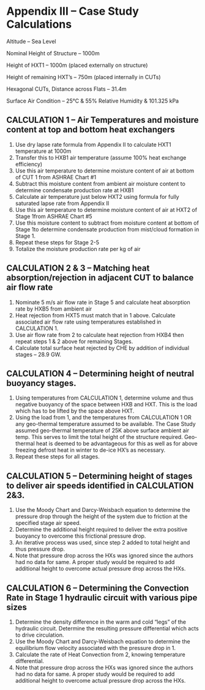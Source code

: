 # Appendix III – Case Study Calculations

Altitude – Sea Level

Nominal Height of Structure – 1000m

Height of HXT1 – 1000m (placed externally on structure)

Height of remaining HXT’s – 750m (placed internally in CUTs)

Hexagonal CUTs, Distance across Flats – 31.4m

Surface Air Condition – 25°C & 55% Relative Humidity & 101.325 kPa

##  CALCULATION 1 – Air Temperatures and moisture content at top and bottom heat exchangers
1. Use dry lapse rate formula from Appendix II to calculate HXT1 temperature at 1000m
2. Transfer this to HXB1 air temperature (assume 100% heat exchange efficiency)
3. Use this air temperature to determine moisture content of air at bottom of CUT 1 from ASHRAE Chart #1
4. Subtract this moisture content from ambient air moisture content to determine condensate production rate at HXB1
5. Calculate air temperature just below HXT2 using formula for fully saturated lapse rate from Appendix II
6. Use this air temperature to determine moisture content of air at HXT2 of Stage 1from ASHRAE Chart #5
7. Use this moisture content to subtract from moisture content at bottom of Stage 1to determine condensate production from mist/cloud formation in Stage 1.
8. Repeat these steps for Stage 2-5
9. Totalize the moisture production rate per kg of air

## CALCULATION 2 & 3 – Matching heat absorption/rejection in adjacent CUT to balance air flow rate
1. Nominate 5 m/s air flow rate in Stage 5 and calculate heat absorption rate by HXB5 from ambient air
2. Heat rejection from HXT5 must match that in 1 above. Calculate associated air flow rate using temperatures established in CALCULATION 1.
3. Use air flow rate from 2 to calculate heat rejection from HXB4 then repeat steps 1 & 2 above for remaining Stages.
4. Calculate total surface heat rejected by CHE by addition of individual stages – 28.9 GW.  

## CALCULATION 4 – Determining height of neutral buoyancy stages.
1. Using temperatures from CALCULATION 1, determine volume and thus negative buoyancy of the space between HXB and HXT.  This is the load which has to be lifted by the space above HXT.
2. Using the load from 1, and the temperatures from CALCULATION 1 OR any geo-thermal temperature assumed to be available.  The Case Study assumed geo-thermal temperature of 25K above surface ambient air temp.  This serves to limit the total height of the structure required.  Geo-thermal heat is deemed to be advantageous for this as well as for above freezing defrost heat in winter to de-ice HX’s as necessary.
3. Repeat these steps for all stages.

## CALCULATION 5 – Determining height of stages to deliver air speeds identified in CALCULATION 2&3.
1. Use the Moody Chart and Darcy-Weisbach equation to determine the pressure drop through the height of the system due to friction at the specified stage air speed. 
2. Determine the additional height required to deliver the extra positive buoyancy to overcome this frictional pressure drop.
3. An iterative process was used, since step 2 added to total height and thus pressure drop.
4. Note that pressure drop across the HXs was ignored since the authors had no data for same.  A proper study would be required to add additional height to overcome actual pressure drop across the HXs.

## CALCULATION 6 – Determining the Convection Rate in Stage 1 hydraulic circuit with various pipe sizes
1. Determine the density difference in the warm and cold “legs” of the hydraulic circuit. Determine the resulting pressure differential which acts to drive circulation.
2. Use the Moody Chart and Darcy-Weisbach equation to determine the equilibrium flow velocity associated with the pressure drop in 1.
3. Calculate the rate of Heat Convection from 2, knowing temperature differential.
4. Note that pressure drop across the HXs was ignored since the authors had no data for same.  A proper study would be required to add additional height to overcome actual pressure drop across the HXs.

